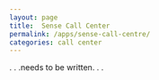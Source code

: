 ```yaml
---
layout: page
title:  Sense Call Center
permalink: /apps/sense-call-centre/
categories: call center
---
```


. . .needs to be written. . .